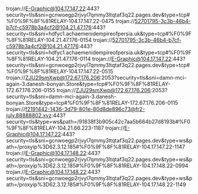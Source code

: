 trojan://E-Graphic@104.17.147.22:443?security=tls&sni=gcnwoegp2rjvyl7qmmy3ltqtaf3q22.pages.dev&type=tcp#%F0%9F%8F%81RELAY-104.17.147.22-0475
trojan://52701795-3c3b-46b4-b7cf-c5978b3a4cf2@104.21.47.176:443?security=tls&sni=hdfyc1.achaemenidempireofpersia.uk&type=tcp#%F0%9F%8F%81RELAY-104.21.47.176-0154
trojan://52701795-3c3b-46b4-b7cf-c5978b3a4cf2@104.21.47.176:443?security=tls&sni=hdfyc1.achaemenidempireofpersia.uk&type=tcp#%F0%9F%8F%81RELAY-104.21.47.176-0114
trojan://E-Graphic@104.17.147.22:443?security=tls&sni=gcnwoegp2rjvyl7qmmy3ltqtaf3q22.pages.dev&type=tcp#%F0%9F%8F%81RELAY-104.17.147.22-0515
trojan://ZJU29smXwp@172.67.176.206:2053?security=tls&sni=damn-mci-again-3.danesh-bonyan.Store&type=tcp#%F0%9F%8F%81RELAY-172.67.176.206-0155
trojan://ZJU29smXwp@172.67.176.206:2053?security=tls&sni=damn-mci-again-3.danesh-bonyan.Store&type=tcp#%F0%9F%8F%81RELAY-172.67.176.206-0115
trojan://f2191442-1436-3d79-801e-80d8de896c73@fr2-july.88888802.xyz:443?security=tls&type=ws&path=/91838f3b905c42c7aa5b664b27d8193b#%F0%9F%8F%81RELAY-104.21.66.223-1187
trojan://E-Graphic@104.17.147.22:443?security=tls&sni=gcnwoegp2rjvyl7qmmy3ltqtaf3q22.pages.dev&type=ws&path=/proxyip%3D62.3.12.185#%F0%9F%8F%81RELAY-104.17.147.22-1147
trojan://E-Graphic@104.17.148.22:443?security=tls&sni=gcnwoegp2rjvyl7qmmy3ltqtaf3q22.pages.dev&type=ws&path=/proxyip%3D62.3.12.185#%F0%9F%8F%81RELAY-104.17.148.22-0994
trojan://E-Graphic@104.17.148.22:443?security=tls&sni=gcnwoegp2rjvyl7qmmy3ltqtaf3q22.pages.dev&type=ws&path=/proxyip%3D62.3.12.185#%F0%9F%8F%81RELAY-104.17.148.22-1149

